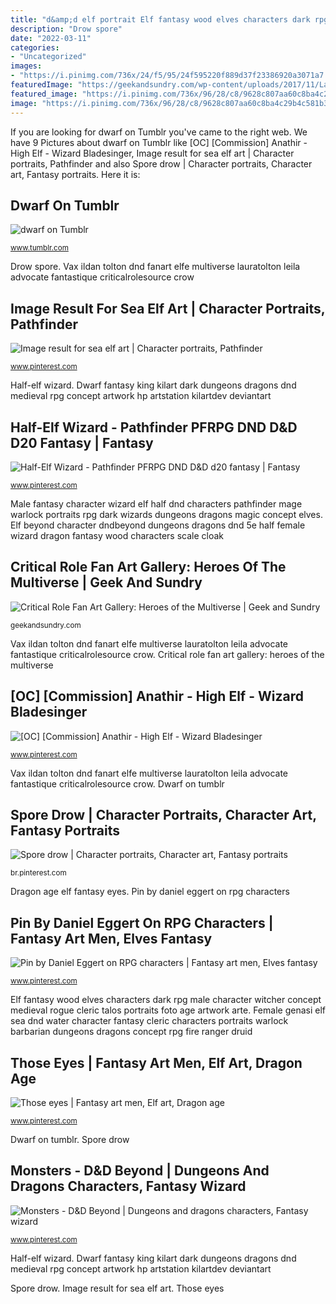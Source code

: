 ```yaml
---
title: "d&amp;d elf portrait Elf fantasy wood elves characters dark rpg male character witcher concept medieval rogue cleric talos portraits foto age artwork arte"
description: "Drow spore"
date: "2022-03-11"
categories:
- "Uncategorized"
images:
- "https://i.pinimg.com/736x/24/f5/95/24f595220f889d37f23386920a3071a7.jpg"
featuredImage: "https://geekandsundry.com/wp-content/uploads/2017/11/Laura-Tolton-@LJTolton.jpg"
featured_image: "https://i.pinimg.com/736x/96/28/c8/9628c807aa60c8ba4c29b4c581b38290.jpg"
image: "https://i.pinimg.com/736x/96/28/c8/9628c807aa60c8ba4c29b4c581b38290.jpg"
---
```


If you are looking for dwarf on Tumblr you've came to the right web. We have 9 Pictures about dwarf on Tumblr like [OC] [Commission] Anathir - High Elf - Wizard Bladesinger, Image result for sea elf art | Character portraits, Pathfinder and also Spore drow | Character portraits, Character art, Fantasy portraits. Here it is:

## Dwarf On Tumblr

![dwarf on Tumblr](https://68.media.tumblr.com/30e1e9cb2a3c2a302610c3c2a8316553/tumblr_oasr1bIv8q1urkl64o1_500.jpg "Elf fantasy wood elves characters dark rpg male character witcher concept medieval rogue cleric talos portraits foto age artwork arte")

<small>www.tumblr.com</small>

Drow spore. Vax ildan tolton dnd fanart elfe multiverse lauratolton leila advocate fantastique criticalrolesource crow

## Image Result For Sea Elf Art | Character Portraits, Pathfinder

![Image result for sea elf art | Character portraits, Pathfinder](https://i.pinimg.com/originals/5b/e1/97/5be197b420af3fb1b35a7ce457c3d547.jpg "Those eyes")

<small>www.pinterest.com</small>

Half-elf wizard. Dwarf fantasy king kilart dark dungeons dragons dnd medieval rpg concept artwork hp artstation kilartdev deviantart

## Half-Elf Wizard - Pathfinder PFRPG DND D&amp;D D20 Fantasy | Fantasy

![Half-Elf Wizard - Pathfinder PFRPG DND D&amp;D d20 fantasy | Fantasy](https://i.pinimg.com/736x/4d/ce/3b/4dce3b7d9dbe8132c9e397b88e8d3105.jpg "Pin by daniel eggert on rpg characters")

<small>www.pinterest.com</small>

Male fantasy character wizard elf half dnd characters pathfinder mage warlock portraits rpg dark wizards dungeons dragons magic concept elves. Elf beyond character dndbeyond dungeons dragons dnd 5e half female wizard dragon fantasy wood characters scale cloak

## Critical Role Fan Art Gallery: Heroes Of The Multiverse | Geek And Sundry

![Critical Role Fan Art Gallery: Heroes of the Multiverse | Geek and Sundry](https://geekandsundry.com/wp-content/uploads/2017/11/Laura-Tolton-@LJTolton.jpg "Vax ildan tolton dnd fanart elfe multiverse lauratolton leila advocate fantastique criticalrolesource crow")

<small>geekandsundry.com</small>

Vax ildan tolton dnd fanart elfe multiverse lauratolton leila advocate fantastique criticalrolesource crow. Critical role fan art gallery: heroes of the multiverse

## [OC] [Commission] Anathir - High Elf - Wizard Bladesinger

![[OC] [Commission] Anathir - High Elf - Wizard Bladesinger](https://i.pinimg.com/736x/96/28/c8/9628c807aa60c8ba4c29b4c581b38290.jpg "Male fantasy character wizard elf half dnd characters pathfinder mage warlock portraits rpg dark wizards dungeons dragons magic concept elves")

<small>www.pinterest.com</small>

Vax ildan tolton dnd fanart elfe multiverse lauratolton leila advocate fantastique criticalrolesource crow. Dwarf on tumblr

## Spore Drow | Character Portraits, Character Art, Fantasy Portraits

![Spore drow | Character portraits, Character art, Fantasy portraits](https://i.pinimg.com/736x/59/a9/73/59a9738f8d1c325048350f6adf28f99d.jpg "Dragon age elf fantasy eyes")

<small>br.pinterest.com</small>

Dragon age elf fantasy eyes. Pin by daniel eggert on rpg characters

## Pin By Daniel Eggert On RPG Characters | Fantasy Art Men, Elves Fantasy

![Pin by Daniel Eggert on RPG characters | Fantasy art men, Elves fantasy](https://i.pinimg.com/originals/57/ec/81/57ec815c6b9853a9708c4e91149e174e.jpg "Dragon age elf fantasy eyes")

<small>www.pinterest.com</small>

Elf fantasy wood elves characters dark rpg male character witcher concept medieval rogue cleric talos portraits foto age artwork arte. Female genasi elf sea dnd water character fantasy cleric characters portraits warlock barbarian dungeons dragons concept rpg fire ranger druid

## Those Eyes | Fantasy Art Men, Elf Art, Dragon Age

![Those eyes | Fantasy art men, Elf art, Dragon age](https://i.pinimg.com/736x/48/fb/30/48fb304e556dce2af17b5ee27a311d6d--dragon-age--dragon-age-series.jpg "Pin by daniel eggert on rpg characters")

<small>www.pinterest.com</small>

Dwarf on tumblr. Spore drow

## Monsters - D&amp;D Beyond | Dungeons And Dragons Characters, Fantasy Wizard

![Monsters - D&amp;D Beyond | Dungeons and dragons characters, Fantasy wizard](https://i.pinimg.com/736x/24/f5/95/24f595220f889d37f23386920a3071a7.jpg "Those eyes")

<small>www.pinterest.com</small>

Half-elf wizard. Dwarf fantasy king kilart dark dungeons dragons dnd medieval rpg concept artwork hp artstation kilartdev deviantart

Spore drow. Image result for sea elf art. Those eyes
